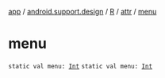 [app](../../../index.md) / [android.support.design](../../index.md) / [R](../index.md) / [attr](index.md) / [menu](./menu.md)

# menu

`static val menu: `[`Int`](https://kotlinlang.org/api/latest/jvm/stdlib/kotlin/-int/index.html)
`static val menu: `[`Int`](https://kotlinlang.org/api/latest/jvm/stdlib/kotlin/-int/index.html)